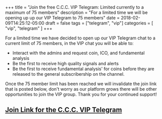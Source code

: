 +++
title = "Join the free C.C.C. VIP Telegram: Limited currently to a maximum of 75 members"
description = "For a limited time we will be opening up up our VIP Telegram to 75 members"
date = 2018-02-09T14:25:12-05:00
draft = false
tags = ["telegram", "vip"]
categories = [
    "vip",
    "telegram"
]
+++

For a limited time we have decided to open up our VIP Telegram chat to a current limit of 75 members, in the VIP chat you will be able to:

- Interact with the admins and request coin, ICO, and fundamental analysis
- Be the first to receive high quality signals and alerts
- Be the first to receive fundamental analysis' for coins before they are released to the general subscribership on the channel.

Once the 75 member limit has been reached we will invalidate the join link that is posted below, don't worry as our platform grows there will be other opportunities to join the VIP group. Thank you for your continued support!

## [Join Link for the C.C.C. VIP Telegram](https://t.me/joinchat/ExvpBlCWcweHdVnBVKgsQQ)